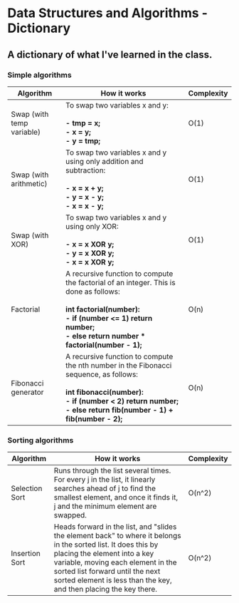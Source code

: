 # Data Structures and Algorithms - Dictionary
## A dictionary of what I've learned in the class.

### Simple algorithms
Algorithm | How it works | Complexity
----      | ----         | ----
Swap (with temp variable) | To swap two variables x and y: **<br/><br/> - tmp = x; <br/> - x = y; <br/> - y = tmp;** | O(1)
Swap (with arithmetic) | To swap two variables x and y using only addition and subtraction: **<br/><br/> - x = x + y; <br/> - y = x - y; <br/> - x = x - y;** | O(1)
Swap (with XOR) | To swap two variables x and y using only XOR: **<br/><br/> - x = x XOR y; <br/> - y = x XOR y; <br/> - x = x XOR y;** | O(1)
Factorial | A recursive function to compute the factorial of an integer. This is done as follows: **<br/><br/> int factorial(number): <br/> - if (number <= 1) return number; <br/> - else return number * factorial(number - 1);** | O(n)
Fibonacci generator | A recursive function to compute the nth number in the Fibonacci sequence, as follows: **<br/><br/> int fibonacci(number): <br/> - if (number < 2) return number; <br/> - else return fib(number - 1) + fib(number - 2);** | O(n)

### Sorting algorithms
Algorithm | How it works | Complexity
----      | ----         | ----
Selection Sort | Runs through the list several times. For every j in the list, it linearly searches ahead of j to find the smallest element, and once it finds it, j and the minimum element are swapped. | O(n^2)
Insertion Sort | Heads forward in the list, and "slides the element back" to where it belongs in the sorted list. It does this by placing the element into a key variable, moving each element in the sorted list forward until the next sorted element is less than the key, and then placing the key there. | O(n^2)
